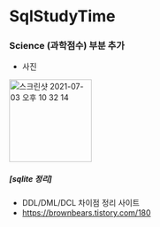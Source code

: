 # SqlStudyTime

### Science (과학점수) 부분 추가

+ 사진
<img width="149" alt="스크린샷 2021-07-03 오후 10 32 14" src="https://user-images.githubusercontent.com/61608298/124355954-b0ff1900-dc4e-11eb-992f-c2cb326ad9a2.png">









##### [sqlite 정리]

+ DDL/DML/DCL 차이점 정리 사이트
+ https://brownbears.tistory.com/180



